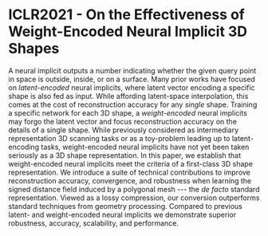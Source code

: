 # ICLR2021 - On the Effectiveness of Weight-Encoded Neural Implicit 3D Shapes
A neural implicit outputs a number indicating whether the given query point in space is outside, inside, or on a surface. Many prior works have focused on _latent-encoded_ neural implicits, where latent vector encoding a specific shape is also fed as input. While affording latent-space interpolation, this comes at the cost of reconstruction accuracy for any _single_ shape.  Training a specific network for each 3D shape, a _weight-encoded_ neural implicits may forgo the latent vector and focus reconstruction accuracy on the details of a single shape. While previously considered as intermediary representation 3D scanning tasks or as a toy-problem leading up to latent-encoding tasks, weight-encoded neural implicits have not yet been taken seriously as a 3D shape representation. In this paper, we establish that weight-encoded neural implicits meet the criteria of a first-class 3D shape representation. We introduce a suite of technical contributions to improve reconstruction accuracy, convergence, and robustness when learning the signed distance field induced by a polygonal mesh --- the _de facto_ standard representation. Viewed as a lossy compression, our conversion outperforms standard techniques from geometry processing. Compared to previous latent- and weight-encoded neural implicits we demonstrate superior robustness, accuracy, scalability, and performance.
